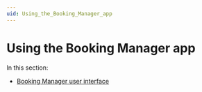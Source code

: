 ```yaml
---
uid: Using_the_Booking_Manager_app
---
```


# Using the Booking Manager app

In this section:

- [Booking Manager user interface](Booking_Manager_user_interface.md)
